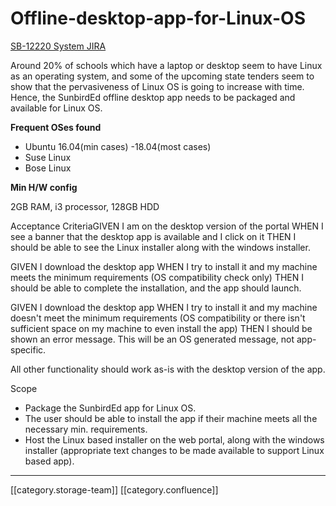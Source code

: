 # Offline-desktop-app-for-Linux-OS

[SB-12220 System JIRA](https://browse/SB-12220)

Around 20% of schools which have a laptop or desktop seem to have Linux as an operating system, and some of the upcoming state tenders seem to show that the pervasiveness of Linux OS is going to increase with time. Hence, the SunbirdEd offline desktop app needs to be packaged and available for Linux OS.&#x20;

**Frequent OSes found**

* Ubuntu 16.04(min cases) -18.04(most cases)
* Suse Linux&#x20;
* Bose Linux

**Min H/W config**

2GB RAM, i3 processor, 128GB HDD

Acceptance CriteriaGIVEN I am on the desktop version of the portal WHEN I see a banner that the desktop app is available and I click on it THEN I should be able to see the Linux installer along with the windows installer.&#x20;

GIVEN I download the desktop app WHEN I try to install it and my machine meets the minimum requirements (OS compatibility check only) THEN I should be able to complete the installation, and the app should launch.&#x20;

GIVEN I download the desktop app WHEN I try to install it and my machine doesn't meet the minimum requirements (OS compatibility or there isn't sufficient space on my machine to even install the app) THEN I should be shown an error message. This will be an OS generated message, not app-specific.&#x20;

All other functionality should work as-is with the desktop version of the app.&#x20;

Scope

* Package the SunbirdEd app for Linux OS.&#x20;
* The user should be able to install the app if their machine meets all the necessary min. requirements.&#x20;
* Host the Linux based installer on the web portal, along with the windows installer (appropriate text changes to be made available to support Linux based app).

***

\[\[category.storage-team]] \[\[category.confluence]]
